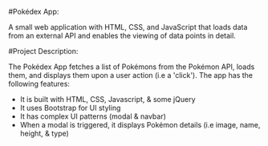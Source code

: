 #Pokédex App:

A small web application with HTML, CSS, and JavaScript that loads
data from an external API and enables the viewing of data points in detail.


#Project Description:

The Pokédex App fetches a list of Pokémons from the Pokémon API, loads them, and displays them upon a user action (i.e a 'click'). The app has the following features:

- It is built with HTML, CSS, Javascript, & some jQuery
- It uses Bootstrap for UI styling
- It has complex UI patterns (modal & navbar)
- When a modal is triggered, it displays Pokémon details (i.e image, name, height, & type)



